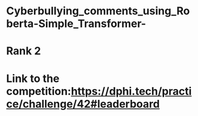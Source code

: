 # Cyberbullying_comments_using_Roberta-Simple_Transformer-
# Rank 2
# Link to the competition:https://dphi.tech/practice/challenge/42#leaderboard
